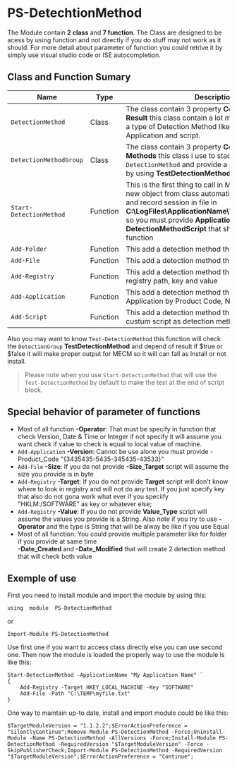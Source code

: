 # PS-DetechtionMethod
The Module contain **2 class** and **7 function**. The Class are designed to be acess by using function and not directly if you do stuff may not work as it should.
For more detail about parameter of function you could retrive it by simply use visual studio code or ISE autocompletion.


## Class and Function Sumary
|          Name         |   Type    |         Description                         
|-----------------------|-----------|-----------------------------|
`DetectionMethod`       | Class     | The class contain 3 property **Compliant**, **Type** and **Result** this class contain a lot method that represent a type of Detection Method like: Folder, File, Registry, Application and script.
`DetectionMethodGroup`  | Class     | The class contain 3 property **Compliant**, **Type** and **Methods** this class i use to stack the `DetectionMethod` and provide a quick way to test it all by using **TestDetectionMethod**
`Start-DetectionMethod` | Function | This is the first thing to call in Module it will create new object from class automatically in proper way and record session in file in **C:\LogFiles\ApplicationName\Today_Date&Time.log** so you must provide **ApplicationName** and **DetectionMethodScript** that should contain all other function 
`Add-Folder` | Function | This add a detection method that will check for folder
`Add-File` | Function |This add a detection method that will check for file
`Add-Registry` | Function |This add a detection method that will check for registry path, key and value
`Add-Application ` | Function |This add a detection method that will check for Application by Product Code, Name and Version
`Add-Script ` | Function |This add a detection method that allow to add custum script as detection method

Also you may want to know `Test-DetectionMethod` this function will check the `DetectionGroup` ****TestDetectionMethod**** and depend of result if $true or $false it will make proper output for MECM so it will can fall as Install or not install.
> Please note when you use `Start-DetectionMethod` that will use the `Test-DetectionMethod` by default to make the test at the end of script block.


## Special behavior of parameter of functions
- Most of all function **-Operator**: That must be specify in function that check Version, Date & Time or Integer if not specify it will assume you want check if value to check is equal to local value of machine.
- `Add-Application` **-Version**: Cannot be use alone you must provide -Product_Code "{3435435-5435-345435-43533}"
- `Add-File` **-Size**: If you do not provide **-Size_Target** script will assume the size you provide is in byte
- `Add-Registry` **-Target**: If you do not provide **Target** script will don't know where to look in registry and will not do any test. If you just specify key that also do not gona work what ever if you speciify "HKLM:/SOFTWARE" as key or whatever else;
- `Add-Registry` **-Value**: If you do not provide **Value_Type** script will assume the values you provide is a String. Also note if you try to use **-Operator** and the type is String that will be alway be like if you use Equal
- Most of all function: You could provide multiple parameter like for folder if you provide at same time   
**-Date_Created** and **-Date_Modified** that will create 2 detection method that will check both value


## Exemple of use
First you need to install module and import the module by using this:

    using  module  PS-DetectionMethod
or

    Import-Module PS-DetectionMethod

Use first one if you want to access class directly else you can use second one. Then now the module is loaded the properly way to use the module is like this:

    Start-DetectionMethod -ApplicationName "My Application Name" `
    {
        Add-Registry -Target HKEY_LOCAL_MACHINE -Key "SOFTWARE"
        Add-File -Path "C:\TEMP\myfile.txt"
    }

One way to maintain up-to date, install and import module could be like this:

    $TargetModuleVersion = "1.1.2.2";$ErrorActionPreference = "SilentlyContinue";Remove-Module PS-DetectionMethod -Force;Uninstall-Module -Name PS-DetectionMethod -AllVersions -Force;Install-Module PS-DetectionMethod -RequiredVersion "$TargetModuleVersion" -Force -SkipPublisherCheck;Import-Module PS-DetectionMethod -RequiredVersion "$TargetModuleVersion";$ErrorActionPreference = "Continue";
